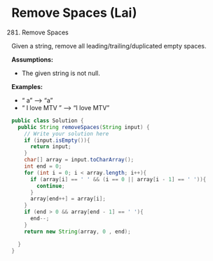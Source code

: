 # Remove Spaces (Lai)

281. Remove Spaces

Given a string, remove all leading/trailing/duplicated empty spaces.

**Assumptions:**

- The given string is not null.

**Examples:**

- “  a” --> “a”
- “  I   love MTV ” --> “I love MTV”



```java
public class Solution {
  public String removeSpaces(String input) {
    // Write your solution here
    if (input.isEmpty()){
      return input;
    }
    char[] array = input.toCharArray();
    int end = 0;
    for (int i = 0; i < array.length; i++){
      if (array[i] == ' ' && (i == 0 || array[i - 1] == ' ')){
        continue;
      }
      array[end++] = array[i];
    }
    if (end > 0 && array[end - 1] == ' '){
      end--;
    }
    return new String(array, 0 , end);

  }
}

```

